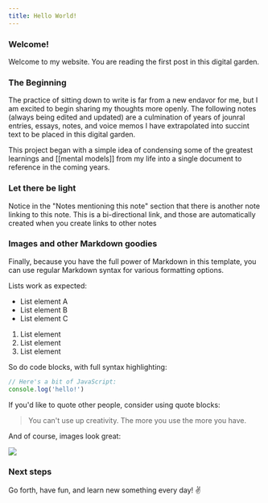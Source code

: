 ```yaml
---
title: Hello World!
---
```


### Welcome!

Welcome to my website. You are reading the first post in this digital garden.

### The Beginning

The practice of sitting down to write is far from a new endavor for me, but I am excited to begin sharing my thoughts more openly. The following notes (always being edited and updated) are a culmination of years of jounral entries, essays, notes, and voice memos I have extrapolated into succint text to be placed in this digital garden.

This project began with a simple idea of condensing some of the greatest learnings and [[mental models]] from my life into a single document to reference in the coming years. 


### Let there be light

Notice in the "Notes mentioning this note" section that there is another note linking to this note. This is a bi-directional link, and those are automatically created when you create links to other notes

### Images and other Markdown goodies

Finally, because you have the full power of Markdown in this template, you can use regular Markdown syntax for various formatting options.

Lists work as expected:

- List element A
- List element B
- List element C

1. List element
2. List element
3. List element

So do code blocks, with full syntax highlighting:

```js
// Here's a bit of JavaScript:
console.log('hello!')
```

If you'd like to quote other people, consider using quote blocks:

> You can't use up creativity. The more you use the more you have.

And of course, images look great:

<img src="/assets/image.jpg"/>

### Next steps


Go forth, have fun, and learn new something every day! ✌️
